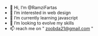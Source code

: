 - 👋 Hi, I’m @RamziFartas
- 👀 I’m interested in web design
- 🌱 I’m currently learning javascript
- 💞️ I’m looking to evolve my skills
- 📫 reach me on " zoobda21@gmail.com "

<!---
RamziFartas/RamziFartas is a ✨ special ✨ repository because its `README.md` (this file) appears on your GitHub profile.
You can click the Preview link to take a look at your changes.
--->
